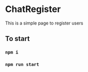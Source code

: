 # ChatRegister
This is a simple page to register users

## To start
### `npm i`
### `npm run start`
